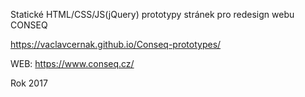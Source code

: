 Statické HTML/CSS/JS(jQuery) prototypy stránek pro redesign webu CONSEQ

https://vaclavcernak.github.io/Conseq-prototypes/

WEB: https://www.conseq.cz/

Rok 2017
